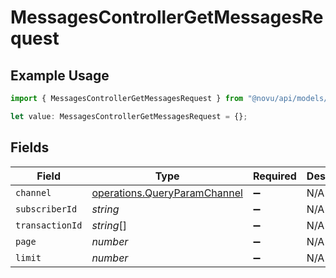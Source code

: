 # MessagesControllerGetMessagesRequest

## Example Usage

```typescript
import { MessagesControllerGetMessagesRequest } from "@novu/api/models/operations";

let value: MessagesControllerGetMessagesRequest = {};
```

## Fields

| Field                                                                        | Type                                                                         | Required                                                                     | Description                                                                  |
| ---------------------------------------------------------------------------- | ---------------------------------------------------------------------------- | ---------------------------------------------------------------------------- | ---------------------------------------------------------------------------- |
| `channel`                                                                    | [operations.QueryParamChannel](../../models/operations/queryparamchannel.md) | :heavy_minus_sign:                                                           | N/A                                                                          |
| `subscriberId`                                                               | *string*                                                                     | :heavy_minus_sign:                                                           | N/A                                                                          |
| `transactionId`                                                              | *string*[]                                                                   | :heavy_minus_sign:                                                           | N/A                                                                          |
| `page`                                                                       | *number*                                                                     | :heavy_minus_sign:                                                           | N/A                                                                          |
| `limit`                                                                      | *number*                                                                     | :heavy_minus_sign:                                                           | N/A                                                                          |